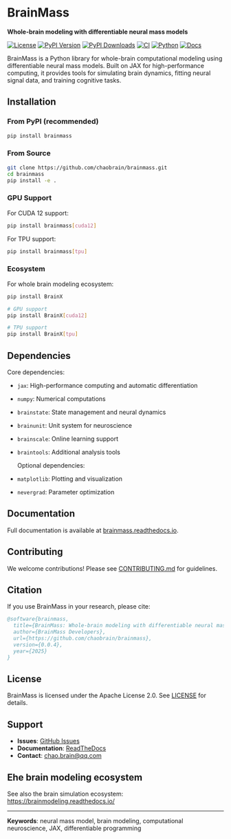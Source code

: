 # BrainMass

**Whole-brain modeling with differentiable neural mass models**

[![License](https://img.shields.io/badge/License-Apache%202.0-blue.svg)](https://opensource.org/licenses/Apache-2.0)
[![PyPI Version](https://img.shields.io/pypi/v/brainmass.svg)](https://pypi.org/project/brainmass/)
[![PyPI Downloads](https://img.shields.io/pypi/dm/brainmass.svg)](https://pypi.org/project/brainmass/)
[![CI](https://github.com/chaobrain/brainmass/actions/workflows/CI.yml/badge.svg)](https://github.com/chaobrain/brainmass/actions/workflows/CI.yml)
[![Python](https://img.shields.io/badge/python-3.10%2B-blue.svg)](https://www.python.org/downloads/)
[![Docs](https://readthedocs.org/projects/brainmass/badge/?version=latest)](https://brainmass.readthedocs.io/)

BrainMass is a Python library for whole-brain computational modeling using differentiable neural mass models. Built on
JAX for high-performance computing, it provides tools for simulating brain dynamics, fitting neural signal data, and
training cognitive tasks.

## Installation

### From PyPI (recommended)

```bash
pip install brainmass
```

### From Source

```bash
git clone https://github.com/chaobrain/brainmass.git
cd brainmass
pip install -e .
```

### GPU Support

For CUDA 12 support:

```bash
pip install brainmass[cuda12]
```

For TPU support:

```bash
pip install brainmass[tpu]
```

### Ecosystem

For whole brain modeling ecosystem:

```bash
pip install BrainX 

# GPU support
pip install BrainX[cuda12]

# TPU support
pip install BrainX[tpu]
```

## Dependencies

Core dependencies:

- `jax`: High-performance computing and automatic differentiation
- `numpy`: Numerical computations
- `brainstate`: State management and neural dynamics
- `brainunit`: Unit system for neuroscience
- `brainscale`: Online learning support
- `braintools`: Additional analysis tools

  Optional dependencies:
- `matplotlib`: Plotting and visualization
- `nevergrad`: Parameter optimization

## Documentation

Full documentation is available at [brainmass.readthedocs.io](https://brainmass.readthedocs.io/).

## Contributing

We welcome contributions! Please see [CONTRIBUTING.md](CONTRIBUTING.md) for guidelines.

## Citation

If you use BrainMass in your research, please cite:

```bibtex
@software{brainmass,
  title={BrainMass: Whole-brain modeling with differentiable neural mass models},
  author={BrainMass Developers},
  url={https://github.com/chaobrain/brainmass},
  version={0.0.4},
  year={2025}
}
```

## License

BrainMass is licensed under the Apache License 2.0. See [LICENSE](LICENSE) for details.

## Support

- **Issues**: [GitHub Issues](https://github.com/chaobrain/brainmass/issues)
- **Documentation**: [ReadTheDocs](https://brainmass.readthedocs.io/)
- **Contact**: chao.brain@qq.com

## Ehe brain modeling ecosystem

See also the brain simulation ecosystem: https://brainmodeling.readthedocs.io/



---

**Keywords**: neural mass model, brain modeling, computational neuroscience, JAX, differentiable programming
